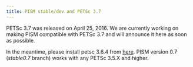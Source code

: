 ```yaml
---
title: PISM stable/dev and PETSc 3.7
---
```


PETSc 3.7 was released on April 25, 2016. We are currently working on
making PISM compatible with PETSc 3.7 and will announce it here as soon
as possible.

In the meantime, please install petsc 3.6.4 from
[here](http://ftp.mcs.anl.gov/pub/petsc/release-snapshots/petsc-3.6.4.tar.gz).
PISM version 0.7 (*stable0.7* branch) works with any PETSc 3.5.X and
higher.
